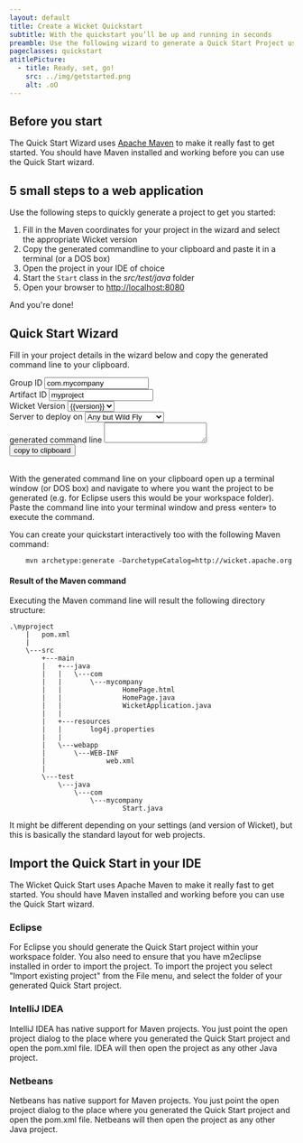 ```yaml
---
layout: default
title: Create a Wicket Quickstart 
subtitle: With the quickstart you’ll be up and running in seconds
preamble: Use the following wizard to generate a Quick Start Project using Maven. Paste the generated command line into a shell (DOS prompt or unix shell) and create a project with Wicket in a jiffy.
pageclasses: quickstart
atitlePicture:
  - title: Ready, set, go!
    src: ../img/getstarted.png
    alt: .oO
---
```

<script type="text/javascript" charset="utf-8" src="{{ site.baseurl }}/javascript/ZeroClipboard-1.1.7.min.js"></script>
<script type="text/javascript">
    $(document).ready(function(){
      
      ZeroClipboard.setDefaults( { moviePath: '{{ site.baseurl }}/javascript/ZeroClipboard-1.1.7.swf' } );
      var clip = new ZeroClipboard(document.getElementById("cmdLineCopy"));
      clip.on( 'noflash', function ( client, args ) {
        document.getElementById("cmdLineCopy").style.display = 'none';
      });
      clip.on( 'wrongflash', function ( client, args ) {
        document.getElementById("cmdLineCopy").style.display = 'none';
      });
      $(document).resize(function() {
        clip.reposition();
      });
    });

    function changeIt()
    {
		var groupId = document.getElementById("groupId").value;
		var artifactId = document.getElementById("artifactId").value;
		var version = document.getElementById("version").value;
		var appserver = document.getElementById("appserver").value;
		var cmd;
		if(version.match(/^1\.[34]/))
			cmd = 'mvn archetype:create -DarchetypeGroupId=org.apache.wicket -DarchetypeArtifactId=wicket-archetype-quickstart -DarchetypeVersion=' + version + ' -DgroupId=' + groupId + ' -DartifactId=' + artifactId;						
		else
			cmd = 'mvn archetype:generate -DarchetypeGroupId=org.apache.wicket -DarchetypeArtifactId=wicket-archetype-quickstart -DarchetypeVersion=' + version + ' -DgroupId=' + groupId + ' -DartifactId=' + artifactId;						

		if (version.match(/.*SNAPSHOT/))
			cmd += ' -DarchetypeRepository=https://repository.apache.org/content/repositories/snapshots/';
		else
			cmd += ' -DarchetypeRepository=https://repository.apache.org/';

		if (appserver === 'wildfly')
			cmd += ' -Dlog4j.properties=wildfly-doesnt-need-log4j.properties';

		cmd += ' -DinteractiveMode=false'; 
		document.getElementById("cmdLine").value = cmd;
    }
  </script>

## Before you start

The Quick Start Wizard uses [Apache Maven](http://maven.apache.org) to
make it really fast to get started. You should have Maven installed and
working before you can use the Quick Start wizard.

## 5 small steps to a web application

Use the following steps to quickly generate a project to get you
started:

1.  Fill in the Maven coordinates for your project in the wizard and 
    select the appropriate Wicket version
2.  Copy the generated commandline to your clipboard and paste it in a 
    terminal (or a DOS box)
3.  Open the project in your IDE of choice
4.  Start the `Start` class in the *src/test/java* folder
5.  Open your browser to <a target="_blank" href="http://localhost:8080">http://localhost:8080</a>

And you're done!

## Quick Start Wizard

Fill in your project details in the wizard below and copy the generated
command line to your clipboard.

<div class="quickstart-wizard">
  <div>
    <label title="Base Package" for="groupId">Group ID</label>
    <input type="text" value="com.mycompany" onkeyup="changeIt();" id="groupId">
  </div>
  <div>
    <label title="Project Name" for="artifactId">Artifact ID</label>
    <input type="text" value="myproject" onkeyup="changeIt();" id="artifactId">
  </div>
  <div>
    <label title="Wicket Version" for="version">Wicket Version</label>
    <select onchange="changeIt();" id="version">
{% for version in site.wicket.versions reversed %}
{% if version == site.wicket.version %}
	<option value="{{version}}" selected="selected">{{version}}</option>
{% else %}
	<option value="{{version}}">{{version}}</option>
{% endif %}
{% endfor %}
    </select>
  </div>
  <div>
<label for="appserver" title="Server to deploy on">Server to deploy on</label>
<select id="appserver" onchange="changeIt();">
	<option value="any" selected="selected">Any but Wild Fly</option>
	<option value="wildfly" >Wild Fly (JBoss 8.x)</option>
</select>
</div>
  <div>
    <label id="cmdLabel" for="cmdLine">generated command line</label>
    <textarea onfocus="this.select();" id="cmdLine" style="resize: vertical;"></textarea>
    <script>changeIt();</script>
  </div>
  <div>
    <button data-clipboard-target="cmdLine" class="clip_button" id="cmdLineCopy">copy to clipboard</button>
  </div>
</div>
<br/>

With the generated command line on your clipboard open up a terminal
window (or DOS box) and navigate to where you want the project to be
generated (e.g. for Eclipse users this would be your workspace folder).
Paste the command line into your terminal window and press «enter» to
execute the command.

You can create your quickstart interactively too with the following Maven command:

```shell
    mvn archetype:generate -DarchetypeCatalog=http://wicket.apache.org
```

#### Result of the Maven command

Executing the Maven command line will result the following directory
structure:

    .\myproject
        |   pom.xml
        |
        \---src
            +---main
            |   +---java
            |   |   \---com
            |   |       \---mycompany
            |   |               HomePage.html
            |   |               HomePage.java
            |   |               WicketApplication.java
            |   |
            |   +---resources
            |   |       log4j.properties
            |   |
            |   \---webapp
            |       \---WEB-INF
            |               web.xml
            |
            \---test
                \---java
                    \---com
                        \---mycompany
                                Start.java

It might be different depending on your settings (and version of
Wicket), but this is basically the standard layout for web projects.

## Import the Quick Start in your IDE

The Wicket Quick Start uses Apache Maven to make it really fast to get
started. You should have Maven installed and working before you can use
the Quick Start wizard.

### Eclipse

For Eclipse you should generate the Quick Start project within your
workspace folder. You also need to ensure that you have m2eclipse
installed in order to import the project. To import the project you
select "Import existing project" from the File menu, and select the
folder of your generated Quick Start project.

### IntelliJ IDEA

IntelliJ IDEA has native support for Maven projects. You just point the
open project dialog to the place where you generated the Quick Start
project and open the pom.xml file. IDEA will then open the project as
any other Java project.

### Netbeans

Netbeans has native support for Maven projects. You just point the open
project dialog to the place where you generated the Quick Start project
and open the pom.xml file. Netbeans will then open the project as any
other Java project.
